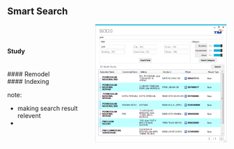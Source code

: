 ##  Smart Search

<img style="background:none; border:none; box-shadow:none; float: right; max-width: 60%; max-height: 60%;" src="resources/isce.png">  

<BR/><BR/>
#### Study <!-- .element: class="fragment" -->
<BR/>
#### Remodel <!-- .element: class="fragment" -->
<BR/>
#### Indexing <!-- .element: class="fragment" -->

note:
- making search result relevent
- 